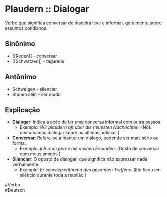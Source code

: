 # Plaudern :: Dialogar
<!--SR:!2024-11-08,4,270-->
Verbo que significa conversar de maneira leve e informal, geralmente sobre assuntos cotidianos.

## Sinônimo
- [[Reden]] - conversar  
- [[Schwatzen]] - tagarelar  

## Antônimo
- Schweigen - silenciar  
- Stumm sein - ser mudo  

## Explicação
- **Dialogar**: Indica a ação de ter uma conversa informal com outra pessoa.
  - Exemplo: *Wir plaudern oft über die neuesten Nachrichten.* (Nós costumamos dialogar sobre as últimas notícias.)
- **Conversar**: Refere-se a manter um diálogo, podendo ser mais sério ou formal.
  - Exemplo: *Ich rede gerne mit meinen Freunden.* (Gosto de conversar com meus amigos.)
- **Silenciar**: O oposto de dialogar, que significa não expressar nada verbalmente.
  - Exemplo: *Er schwieg während des gesamten Treffens.* (Ele ficou em silêncio durante toda a reunião.)

#Verbo  
#Deutsch